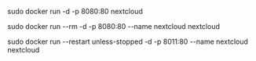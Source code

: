 sudo docker run -d -p 8080:80 nextcloud

sudo docker run --rm -d -p 8080:80 --name nextcloud nextcloud

sudo docker run --restart unless-stopped -d -p 8011:80 --name nextcloud nextcloud



